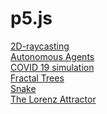 # p5.js
 <a href="https://zaabta.github.io/p5.js/2D-raycasting">2D-raycasting</a></br>
 <a href="https://zaabta.github.io/p5.js/Autonomous Agents">Autonomous Agents</a></br>
 <a href="https://zaabta.github.io/p5.js/COVID 19 simulation">COVID 19 simulation</a></br>
 <a href="https://zaabta.github.io/p5.js/Fractal Trees Recursive With slider of changing the angle of rotate branch/">Fractal Trees</a></br>
<a href="https://zaabta.github.io/p5.js/snake/">Snake</a></br>
<a href="https://zaabta.github.io/p5.js/The Lorenz Attractor/">The Lorenz Attractor</a></br>
 
